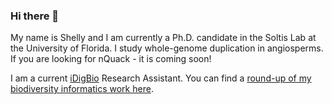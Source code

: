 ### Hi there 👋
My name is Shelly and I am currently a Ph.D. candidate in the Soltis Lab at the University of Florida. I study whole-genome duplication in angiosperms. If you are looking for nQuack - it is coming soon!

I am a current [iDigBio](https://www.idigbio.org/) Research Assistant. You can find a [round-up of my biodiversity informatics work here](https://github.com/mgaynor1/BiodiversityResources). 

<!--
**mgaynor1/mgaynor1** is a ✨ _special_ ✨ repository because its `README.md` (this file) appears on your GitHub profile.

Here are some ideas to get you started:

- 🔭 I’m currently working on ...
- 🌱 I’m currently learning ...
- 👯 I’m looking to collaborate on ...
- 🤔 I’m looking for help with ...
- 💬 Ask me about ...
- 📫 How to reach me: ...
- 😄 Pronouns: ...
- ⚡ Fun fact: ...
-->

